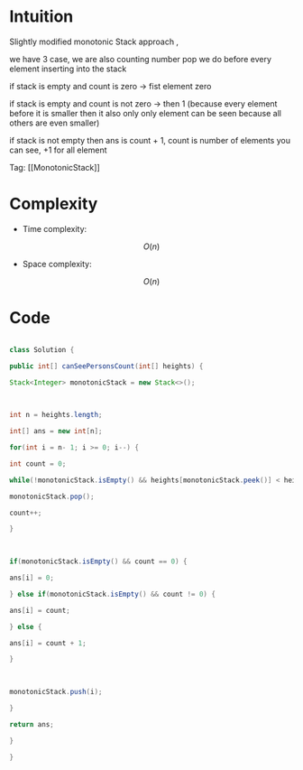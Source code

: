 # Intuition

<!-- Describe your first thoughts on how to solve this problem. -->

Slightly modified monotonic Stack approach ,

we have 3 case, we are also counting number pop we do before every element inserting into the stack

if stack is empty and count is zero -> fist element zero

if stack is empty and count is not zero -> then 1 (because every element before it is smaller then it also only only element can be seen because all others are even smaller)

  

if stack is not empty then ans is count + 1, count is number of elements you can see, +1 for all element

  
 Tag: [[MonotonicStack]] 

# Complexity

- Time complexity:

<!-- Add your time complexity here, e.g. $$O(n)$$ -->

$$O(n)$$

  

- Space complexity:

<!-- Add your space complexity here, e.g. $$O(n)$$ -->

$$O(n)$$

  

# Code

```java []

class Solution {

public int[] canSeePersonsCount(int[] heights) {

Stack<Integer> monotonicStack = new Stack<>();

  

int n = heights.length;

int[] ans = new int[n];

for(int i = n- 1; i >= 0; i--) {

int count = 0;

while(!monotonicStack.isEmpty() && heights[monotonicStack.peek()] < heights[i]) {

monotonicStack.pop();

count++;

}

  

if(monotonicStack.isEmpty() && count == 0) {

ans[i] = 0;

} else if(monotonicStack.isEmpty() && count != 0) {

ans[i] = count;

} else {

ans[i] = count + 1;

}

  

monotonicStack.push(i);

}

return ans;

}

}

```